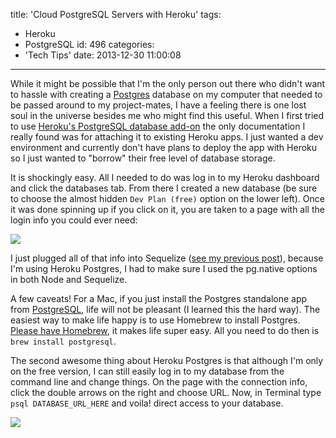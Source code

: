 title: 'Cloud PostgreSQL Servers with Heroku'
tags:
  - Heroku
  - PostgreSQL
id: 496
categories:
  - 'Tech Tips'
date: 2013-12-30 11:00:08
---

While it might be possible that I'm the only person out there who didn't want to hassle with creating a [Postgres](http://www.postgresql.org/) database on my computer that needed to be passed around to my project-mates, I have a feeling there is one lost soul in the universe besides me who might find this useful. When I first tried to use [Heroku's PostgreSQL database add-on](https://www.heroku.com/postgres) the only documentation I really found was for attaching it to existing Heroku apps. I just wanted a dev environment and currently don't have plans to deploy the app with Heroku so I just wanted to "borrow" their free level of database storage.

It is shockingly easy. All I needed to do was log in to my Heroku dashboard and click the databases tab. From there I created a new database (be sure to choose the almost hidden `Dev Plan (free)` option on the lower left). Once it was done spinning up if you click on it, you are taken to a page with all the login info you could ever need:

[![](http://res.cloudinary.com/leaena/image/upload/v1391709364/Screen-Shot-2013-12-30-at-10_41_21-AM_vpd5hf.png)](http://leaena.com/wp-content/uploads/2013/12/Screen-Shot-2013-12-30-at-10.41.21-AM.png)

I just plugged all of that info into Sequelize ([see my previous post](http://leaena.com/2013/12/setting-up-a-database-node-module-on-a-nodeexpress-server-with-sequelize/ "Setting Up a Database Node Module on a Node/Express Server with Sequelize")), because I'm using Heroku Postgres, I had to make sure I used the pg.native options in both Node and Sequelize.

A few caveats! For a Mac, if you just install the Postgres standalone app from [PostgreSQL](http://postgresql.org/), life will not be pleasant (I learned this the hard way). The easiest way to make life happy is to use Homebrew to install Postgres. [Please have Homebrew](http://brew.sh/), it makes life super easy. All you need to do then is `brew install postgresql`.

The second awesome thing about Heroku Postgres is that although I'm only on the free version, I can still easily log in to my database from the command line and change things. On the page with the connection info, click the double arrows on the right and choose URL. Now, in Terminal type `psql DATABASE_URL_HERE` and voila! direct access to your database.

[![](http://res.cloudinary.com/leaena/image/upload/v1391709372/Screen-Shot-2013-12-30-at-10_41_33-AM-200x300_p4qzvm.png)](http://leaena.com/wp-content/uploads/2013/12/Screen-Shot-2013-12-30-at-10.41.33-AM.png)